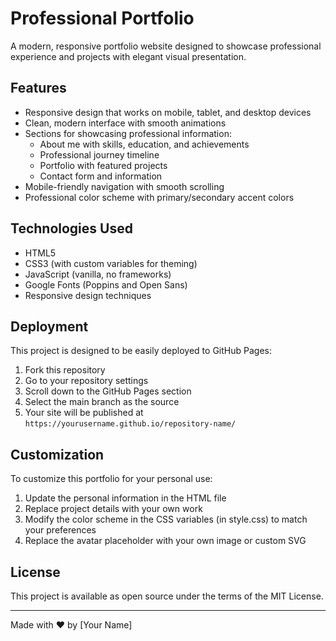 # Professional Portfolio

A modern, responsive portfolio website designed to showcase professional experience and projects with elegant visual presentation.

## Features

- Responsive design that works on mobile, tablet, and desktop devices
- Clean, modern interface with smooth animations
- Sections for showcasing professional information:
  - About me with skills, education, and achievements
  - Professional journey timeline
  - Portfolio with featured projects
  - Contact form and information
- Mobile-friendly navigation with smooth scrolling
- Professional color scheme with primary/secondary accent colors

## Technologies Used

- HTML5
- CSS3 (with custom variables for theming)
- JavaScript (vanilla, no frameworks)
- Google Fonts (Poppins and Open Sans)
- Responsive design techniques

## Deployment

This project is designed to be easily deployed to GitHub Pages:

1. Fork this repository
2. Go to your repository settings
3. Scroll down to the GitHub Pages section
4. Select the main branch as the source
5. Your site will be published at `https://yourusername.github.io/repository-name/`

## Customization

To customize this portfolio for your personal use:

1. Update the personal information in the HTML file
2. Replace project details with your own work
3. Modify the color scheme in the CSS variables (in style.css) to match your preferences
4. Replace the avatar placeholder with your own image or custom SVG

## License

This project is available as open source under the terms of the MIT License.

---

Made with ❤️ by [Your Name]